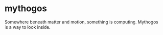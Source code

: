 # mythogos
Somewhere beneath matter and motion, something is computing. Mythogos is a way to look inside.
